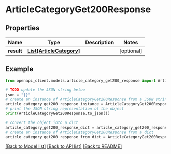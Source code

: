 # ArticleCategoryGet200Response


## Properties

Name | Type | Description | Notes
------------ | ------------- | ------------- | -------------
**result** | [**List[ArticleCategory]**](ArticleCategory.md) |  | [optional] 

## Example

```python
from openapi_client.models.article_category_get200_response import ArticleCategoryGet200Response

# TODO update the JSON string below
json = "{}"
# create an instance of ArticleCategoryGet200Response from a JSON string
article_category_get200_response_instance = ArticleCategoryGet200Response.from_json(json)
# print the JSON string representation of the object
print(ArticleCategoryGet200Response.to_json())

# convert the object into a dict
article_category_get200_response_dict = article_category_get200_response_instance.to_dict()
# create an instance of ArticleCategoryGet200Response from a dict
article_category_get200_response_from_dict = ArticleCategoryGet200Response.from_dict(article_category_get200_response_dict)
```
[[Back to Model list]](../README.md#documentation-for-models) [[Back to API list]](../README.md#documentation-for-api-endpoints) [[Back to README]](../README.md)



